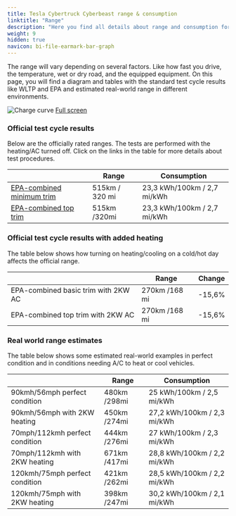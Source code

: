 ```yaml
---
title: Tesla Cybertruck Cyberbeast range & consumption
linktitle: "Range"
description: "Here you find all details about range and consumption for Tesla Cybertruck Cyberbeast."
weight: 9
hidden: true
navicon: bi-file-earmark-bar-graph
---
```

<!-- markdownlint-disable MD033 -->

The range will vary depending on several factors. Like how fast you drive, the temperature, wet or dry road, and the equipped equipment. On this page, you will find a diagram and tables with the standard test cycle results like WLTP and EPA and estimated real-world range in different environments. 

<img class="img-fluid" alt="Charge curve" src="../range.svg"/>
<a href="../range.svg">Full screen</a>

### Official test cycle results

Below are the officially rated ranges. The tests are performed with the heating/AC turned off. Click on the links in the table for more details about test procedures. 

<table class="table table-striped">
<thead>
<tr><th></th><th>  Range </th><th>Consumption </th></tr>
<tbody>
<tr><td><a href="../../../../../guides/understandingrange/epa/">EPA-combined minimum trim</a></td><td>515km / 320 mi</td><td> 23,3 kWh/100km / 2,7 mi/kWh </td></tr> 
<tr><td><a href="../../../../../guides/understandingrange/epa/">EPA-combined top trim </a></td><td>515km /320mi</td><td> 23,3 kWh/100km / 2,7 mi/kWh  </td></tr> 
</tbody></table>

### Official test cycle results with added heating

The table below shows how turning on heating/cooling on a cold/hot day affects the official range. 

<table class="table table-striped">
<thead>
<tr><th></th><th>  Range </th><th>Change </th></tr>
<tbody>
<tr><td>  EPA-combined basic trim with 2KW AC </td><td> 270km /168 mi </td><td> -15,6%</td></tr>
<tr><td>  EPA-combined top trim with 2KW AC </td><td> 270km /168 mi </td><td> -15,6%</td></tr>
</tbody></table>

### Real world range estimates

The table below shows some estimated real-world examples in perfect condition and in conditions needing A/C to heat or cool vehicles. 

<table class="table table-striped">
<thead>
<tr><th></th><th>  Range </th><th>Consumption </th></tr>
<tbody>
<tr><td> 90kmh/56mph perfect condition </td><td> 480km /298mi</td><td> 25 kWh/100km / 2,5 mi/kWh </td></tr>
<tr><td> 90kmh/56mph with 2KW heating </td><td> 450km /274mi</td><td> 27,2 kWh/100km / 2,3 mi/kWh </td></tr
<tr><td> 70mph/112kmh perfect condition </td><td> 444km /276mi</td><td> 27 kWh/100km / 2,3 mi/kWh</td></tr>
<tr><td> 70mph/112kmh with 2KW heating </td><td> 671km /417mi</td><td> 28,8 kWh/100km / 2,2 mi/kWh  </td></tr
<tr><td> 120kmh/75mph perfect condition </td><td> 421km /262mi</td><td> 28,5 kWh/100km / 2,2 mi/kWh </td></tr>
<tr><td> 120kmh/75mph with 2KW heating </td><td> 398km /247mi</td><td> 30,2 kWh/100km / 2,1 mi/kWh </td></tr
</tbody></table>
